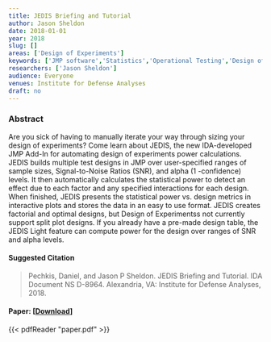 ```yaml
---
title: JEDIS Briefing and Tutorial
author: Jason Sheldon
date: 2018-01-01
year: 2018
slug: []
areas: ['Design of Experiments']
keywords: ['JMP software','Statistics','Operational Testing','Design of Experiments']
researchers: ['Jason Sheldon']
audience: Everyone
venues: Institute for Defense Analyses
draft: no
---
```




### Abstract
Are you sick of having to manually iterate your way through sizing your design of experiments? Come learn about JEDIS, the new IDA-developed JMP Add-In for automating design of experiments power calculations. JEDIS builds multiple test designs in JMP over user-specified ranges of sample sizes, Signal-to-Noise Ratios (SNR), and alpha (1 -confidence) levels. It then automatically calculates the statistical power to detect an effect due to each factor and any specified interactions for each design. When finished, JEDIS presents the statistical power vs. design metrics in interactive plots and stores the data in an easy to use format. JEDIS creates factorial and optimal designs, but Design of Experimentss not currently support split plot designs. If you already have a pre-made design table, the JEDIS Light feature can compute power for the design over ranges of SNR and alpha levels.

#### Suggested Citation
> Pechkis, Daniel, and Jason P Sheldon. JEDIS Briefing and Tutorial. IDA Document NS D-8964. Alexandria, VA: Institute for Defense Analyses, 2018.



#### Paper: [[Download](paper.pdf)]
{{< pdfReader "paper.pdf" >}}


